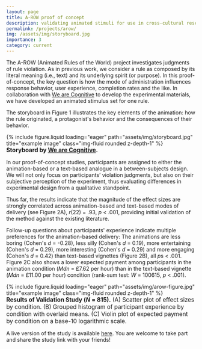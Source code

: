 ```yaml
---
layout: page
title: A-ROW proof of concept
description: validating animated stimuli for use in cross-cultural research
permalink: /projects/arow/
img: /assets/img/storyboard.jpg
importance: 3
category: current
---
```


The A-ROW (Animated Rules of the World) project investigates judgments of rule violation. As in previous work, we consider a rule as composed by its literal meaning (i.e., text) and its underlying spirit (or purpose). In this proof-of-concept, the key question is how the mode of administration influences response behavior, user experience, completion rates and the like. In collaboration with [We are Cognitive](https://www.wearecognitive.com/whiteboard-animation-videos) to develop the experimental materials, we have developed an animated stimulus set for one rule.

The storyboard in Figure 1 illustrates the key elements of the animation: how the rule originated, a protagonist's behavior and the consequences of their behavior.

<div class="row justify-content-center">
    <div class="col-sm" style="max-width: 600px; width: 100%;">
        {% include figure.liquid loading="eager" path="assets/img/storyboard.jpg" title="example image" class="img-fluid rounded z-depth-1" %}
    </div>
    <div class="caption" style="font-size: 1.1em;">
    <strong>Storyboard by <a href="https://www.wearecognitive.com/whiteboard-animation-videos" target="_blank" rel="noopener">We are Cognitive</a>.</strong>
    </div>
</div>

In our proof-of-concept studies, participants are assigned to either the animation-based or a text-based analogue in a between-subjects design. We will not only focus on participants’ violation judgments, but also on their subjective perception of the experiment, thus evaluating differences in experimental design from a qualitative standpoint.

Thus far, the results indicate that the magnitude of the effect sizes are strongly correlated across animation-based and text-based modes of delivery (see Figure 2A), _r_(22) = .93, _p_ < .001, providing initial validation of the method against the existing literature.

Follow-up questions about participants' experience indicate multiple preferences for the animation-based delivery: The animations are less boring (Cohen's _d_ = -0.28), less silly (Cohen's _d_ = 0.19), more entertaining (Cohen's _d_ = 0.29), more interesting (Cohen's _d_ = 0.29) and more engaging (Cohen's _d_ = 0.42) than text-based vignettes (Figure 2B), all *p*s < .001. Figure 2C also shows a lower expected payment among participants in the animation condition (_Mdn_ = £7.62 per hour) than in the text-based vignette (_Mdn_ = £11.00 per hour) condition (rank-sum test: _W_ = 100615, _p_ < .001).

<div class="row justify-content-center">
    <div class="col-sm" style="max-width: 600px; width: 100%;">
        {% include figure.liquid loading="eager" path="assets/img/arow-figure.jpg" title="example image" class="img-fluid rounded z-depth-1" %}
    </div>
    <div class="caption" style="font-size: 1.1em;">
    <b>Results of Validation Study (<i>N</i> = 815).</b> (A) Scatter plot of effect sizes by condition. (B) Grouped histogram of participant experience by condition with overlaid means. (C) Violin plot of expected payment by condition on a base-10 logarithmic scale.
    </div>
</div>

A live version of the study is available [here](https://pgxjol5vil.cognition.run/). You are welcome to take part and share the study link with your friends!
